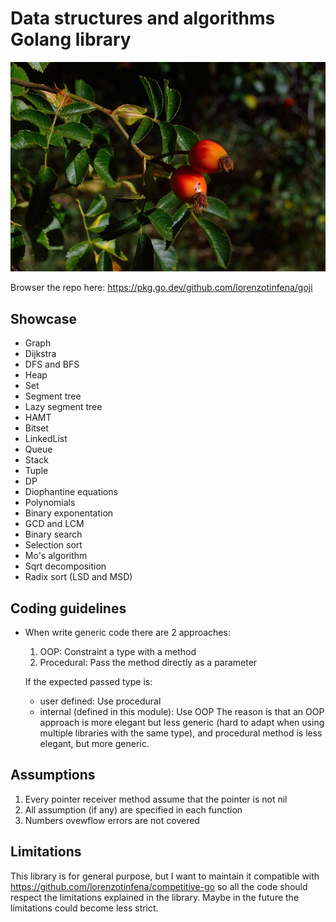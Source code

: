 # Data structures and algorithms Golang library
![](goji-image.jpg)

Browser the repo here: https://pkg.go.dev/github.com/lorenzotinfena/goji

## Showcase
- Graph
- Dijkstra
- DFS and BFS
- Heap
- Set
- Segment tree
- Lazy segment tree
- HAMT
- Bitset
- LinkedList
- Queue
- Stack
- Tuple
- DP
- Diophantine equations
- Polynomials
- Binary exponentation
- GCD and LCM
- Binary search
- Selection sort
- Mo's algorithm
- Sqrt decomposition
- Radix sort (LSD and MSD)
## Coding guidelines
- When write generic code there are 2 approaches:
    1. OOP: Constraint a type with a method
    2. Procedural: Pass the method directly as a parameter

    If the expected passed type is:
    - user defined: Use procedural
    - internal (defined in this module): Use OOP
    The reason is that an OOP approach is more elegant but less generic (hard to adapt when using multiple libraries with the same type), and procedural method is less elegant, but more generic.

## Assumptions
1. Every pointer receiver method assume that the pointer is not nil
2. All assumption (if any) are specified in each function
3. Numbers ovewflow errors are not covered

## Limitations
This library is for general purpose, but I want to maintain it compatible with https://github.com/lorenzotinfena/competitive-go so all the code should respect the limitations explained in the library. Maybe in the future the limitations could become less strict.